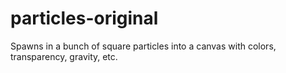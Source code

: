 # particles-original

Spawns in a bunch of square particles into a canvas with colors, transparency, gravity, etc.
